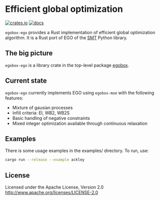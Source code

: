 # Efficient global optimization

[![crates.io](https://img.shields.io/crates/v/egobox-ego)](https://crates.io/crates/egobox-ego)
[![docs](https://docs.rs/egobox-ego/badge.svg)](https://docs.rs/egobox-ego)

`egobox-ego` provides a Rust implementation of efficient global optimization algorithm.
It is a Rust port of EGO of the [SMT](https://smt.readthedocs.io) Python library.

## The big picture

`egobox-ego` is a library crate in the top-level package [egobox](https://github.com/relf/egobox).

## Current state

`egobox-ego` currently implements EGO using `egobox-moe` with the following features:

* Mixture of gausian processes
* Infill criteria: EI, WB2, WB2S
* Basic handling of negative constraints
* Mixed integer optimization available through continuous relaxation

## Examples

There is some usage examples in the examples/ directory. To run, use:

``` bash
cargo run --release --example ackley
```

## License

Licensed under the Apache License, Version 2.0 <http://www.apache.org/licenses/LICENSE-2.0>

